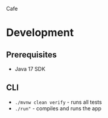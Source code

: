 Cafe

# Development
## Prerequisites
- Java 17 SDK

## CLI
- `./mvnw clean verify` - runs all tests
- `./run"` - compiles and runs the app